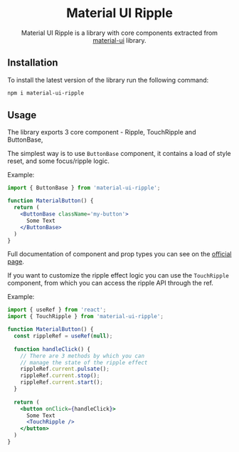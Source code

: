 <h1 align="center">Material UI Ripple</h1>

<p align="center">
    Material UI Ripple is a library with core components extracted from <a href="https://github.com/mui-org/material-ui">material-ui</a> library.
</p>

## Installation

To install the latest version of the library run the following command:

```sh
npm i material-ui-ripple
```

## Usage

The library exports 3 core component - Ripple, TouchRipple and ButtonBase,

The simplest way is to use `ButtonBase` component,
it contains a load of style reset, and some focus/ripple logic.

Example:

```jsx
import { ButtonBase } from 'material-ui-ripple';

function MaterialButton() {
  return (
    <ButtonBase className='my-button'>
      Some Text
    </ButtonBase>
  )
}    
```

Full documentation of component and prop types you can
see on the <a href="https://material-ui.com/api/button-base/#buttonbase-api">official page</a>.


If you want to customize the ripple effect logic you can
use the `TouchRipple` component, from which you can access
the ripple API through the ref.

Example:

```jsx
import { useRef } from 'react';
import { TouchRipple } from 'material-ui-ripple';

function MaterialButton() {
  const rippleRef = useRef(null);
  
  function handleClick() {
    // There are 3 methods by which you can
    // manage the state of the ripple effect
    rippleRef.current.pulsate();
    rippleRef.current.stop();
    rippleRef.current.start();
  }
  
  return (
    <button onClick={handleClick}>
      Some Text
      <TouchRipple />
    </button>
  )
}
```
